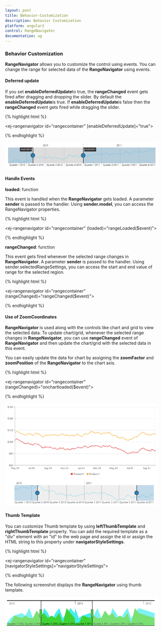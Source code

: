```yaml
---
layout: post
title: Behavior-Customization
description: Behavior Customization
platform: angular2
control: RangeNavigator
documentation: ug
---
```


### Behavior Customization

**RangeNavigator** allows you to customize the control using events. You can change the range for selected data of the **RangeNavigator** using events.

#### Deferred update

If you set **enableDeferredUpdate**to true, the **rangeChanged** event gets fired after dragging and dropping the slider. By default the **enableDeferredUpdate**is true. If **enableDeferredUpdate**is false then the **rangeChanged** event gets fired while dragging the slider.

{% highlight html %}

  <ej-rangenavigator id="rangecontainer" [enableDeferredUpdate]="true">
  </ej-rangenavigator>

{% endhighlight %}

![](Behavior-Customization_images/Behavior-Customization_img1.png) 


#### Handle Events

**loaded:** function

This event is handled when the **RangeNavigator** gets loaded. A parameter **sender** is passed to the handler. Using **sender.model**, you can access the RangeNavigator properties. 

{% highlight html %}

  <ej-rangenavigator id="rangecontainer" (loaded)="rangeLoaded($event)">
  </ej-rangenavigator>

  <script>     

    function rangeLoaded(sender) {
        sender.model.isResponsive = false;
    }
    
 </script>


{% endhighlight %}

**rangeChanged**: function

This event gets fired whenever the selected range changes in **RangeNavigator**. A parameter **sender** is passed to the handler. Using sender.selectedRangeSettings, you can access the start and end value of range for the selected region. 

{% highlight html %}

  <ej-rangenavigator id="rangecontainer" (rangeChanged)="rangeChanged($event)">
  </ej-rangenavigator>

  <script>     
        
    function rangeChanged(sender) {
        console.log(sender.selectedRangeSettings.start);
    }
    
 </script>

{% endhighlight %}

#### Use of ZoomCoordinates

**RangeNavigator** is used along with the controls like chart and grid to view the selected data. To update chart/grid, whenever the selected range changes in **RangeNavigator**, you can use **rangeChanged** event of **RangeNavigator** and then update the chart/grid with the selected data in this event. 

You can easily update the data for chart by assigning the **zoomFactor** and **zoomPosition** of the **RangeNavigator** to the chart axis.

{% highlight html %}

   <ej-rangenavigator id="rangecontainer" (rangeChanged)="onchartloaded($event)">
   </ej-rangenavigator>
  
  <script>

    // setting zoom factor and position for chart axis in rangeChanged event.
    function onchartloaded(sender) {
        var chartobj = $("#container").data("ejChart");
        if (chartobj != null) {
            chartobj.model.axes[0].zoomPosition = sender.zoomPosition;
            chartobj.model.axes[0].zoomFactor = sender.zoomFactor;
        }
        $("#container").ejChart("redraw");
    }
  </script>

{% endhighlight %}



![](Behavior-Customization_images/Behavior-Customization_img2.png) 

#### Thumb Template

You can customize Thumb template by using **leftThumbTemplate** and **rightThumbTemplate** property. You can add the required template as a "div" element with an "id" to the web page and assign the id or assign the HTML string to this property under **navigatorStyleSettings**.

{% highlight html %}

 
<script type="text/x-jsrender" id="left" >
           <svg height="24" width="32" style="fill:#DD4A4A;stroke:black;">
                <path d="M2 2 L2 22 L22 22 L32 12 L22 2 Z" />
           </svg>
</script>
<script type="text/x-jsrender" id="right">
           <svg height="24" width="32" style="fill:#DD4A4A;stroke:black; ">
               <path d="M2 12 L12 22 L32 22 L32 2 L12 2 Z" />
           </svg>
</script>
<script type="text/javascript" language="javascript">
                    
                    this.navigatorStyleSettings= {
                          leftThumbTemplate: 'left',
                          rightThumbTemplate: 'right',
                    };
</script>

   <ej-rangenavigator id="rangecontainer" [navigatorStyleSettings]="navigatorStyleSettings">
   </ej-rangenavigator>

{% endhighlight %}



The following screenshot displays the **RangeNavigator** using thumb template.

![](Behavior-Customization_images/Behavior-Customization_img3.png) 
